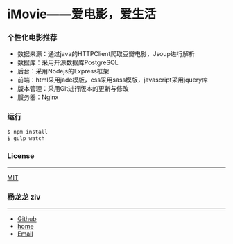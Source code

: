 iMovie——爱电影，爱生活
=========================================

### 个性化电影推荐

- 数据来源：通过java的HTTPClient爬取豆瓣电影，Jsoup进行解析
- 数据库：采用开源数据库PostgreSQL
- 后台：采用Nodejs的Express框架
- 前端：html采用jade模版，css采用sass模版，javascript采用jquery库
- 版本管理：采用Git进行版本的更新与修改
- 服务器：Nginx

### 运行

```bash 
$ npm install
$ gulp watch
```

### License
-------------------------
[MIT]

### 杨龙龙 ziv
-------------------------
- [Github]
- [home]
- [Email]


[MIT]: http://markdalgleish.mit-license.org
[Github]: https://github.com/yllziv
[home]: http://www.yanglonglong.com
[Email]: me@yanglonglong.com
